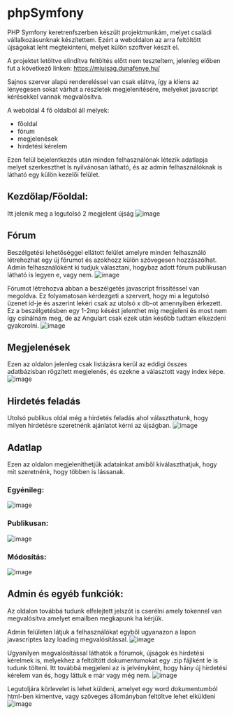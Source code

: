 # phpSymfony

PHP Symfony keretrenfszerben készült projektmunkám, melyet családi vállalkozásunknak készítettem. Ezért a weboldalon az arra feltöltött újságokat leht megtekinteni, melyet külön szoftver készít el.

A projektet letöltve elindítva feltöltés előtt nem teszteltem, jelenleg előben fut a következő linken: https://miujsag.dunafenye.hu/

Sajnos szerver alapú rendereléssel van csak elátva, így a kliens az lényegesen sokat várhat a részletek megjelenítésére, melyeket javascript kérésekkel vannak megvalósítva.

A weboldal 4 fő oldalból áll melyek:
 * főoldal
 * fórum
 * megjelenések
 * hirdetési kérelem

Ezen felül bejelentkezés után minden felhasználónak létezik adatlapja melyet szerkeszthet ls nyilvánosan látható, és az admin felhasználóknak is látható egy külön kezelői felület.

## Kezdőlap/Főoldal:
Itt jelenik meg a legutolsó 2 megjelent újság
![image](https://user-images.githubusercontent.com/66252236/140048373-5db9268d-6eae-4a74-a579-597400484597.png)


## Fórum
Beszélgetési lehetőséggel ellátott felület amelyre minden felhasználó létrehozhat egy új fórumot és azokhozz külön szövegesen hozzászólhat. Admin felhasználóként ki tudjuk választani, hogybaz adott fórum publikusan látható is legyen e, vagy nem.
![image](https://user-images.githubusercontent.com/66252236/140048429-c4e8b715-36eb-40b7-ae0b-047fa4954f2a.png)

Fórumot létrehozva abban a beszélgetés javascript frissítéssel van megoldva. Ez folyamatosan kérdezgeti a szervert, hogy mi a legutolsó üzenet id-je és aszerint lekéri csak az utolsó x db-ot amennyiben érkezett. Ez a beszélgetésben egy 1-2mp késést jelenthet míg megjeleni és most nem így csinálnám meg, de az Angulart csak ezek után később tudtam elkezdeni gyakorolni.
![image](https://user-images.githubusercontent.com/66252236/140048913-f55f0b69-7377-4f7e-9706-35f95a6ce0c2.png)

## Megjelenések
Ezen az oldalon jelenleg csak listázásra kerül az eddigi összes adatbázisban rögzített megjelenés, és ezekne a választott vagy index képe.
![image](https://user-images.githubusercontent.com/66252236/140049081-3284e3a9-2914-4bfc-aef9-d157ff6bf180.png)

## Hirdetés feladás
Utolsó publikus oldal még a hirdetés feladás ahol választhatunk, hogy milyen hirdetésre szeretnénk ajánlatot kérni az újságban.
![image](https://user-images.githubusercontent.com/66252236/140049278-a480550d-3410-4a1a-9da4-a174b3dd0651.png)

## Adatlap
Ezen az oldalon megjeleníthetjük adatainkat amiből kiválaszthatjuk, hogy mit szeretnénk, hogy többen is lássanak.
### Egyénileg:
![image](https://user-images.githubusercontent.com/66252236/140049550-a6d04df0-e19b-4fa9-b6e1-623f4799dcab.png)
### Publikusan:
![image](https://user-images.githubusercontent.com/66252236/140049591-064ec568-9a75-462b-9552-da96d3bbece5.png)
### Módosítás:
![image](https://user-images.githubusercontent.com/66252236/140049719-4e9768ec-0e78-4c17-a50f-d1ce0eaffe5f.png)


## Admin és egyéb funkciók:

Az oldalon továbbá tudunk elfelejtett jelszót is cserélni amely tokennel van megvalósítva amelyet emailben megkapunk ha kérjük.

Admin felületen látjuk a felhasználókat egyből ugyanazon a lapon javascriptes lazy loading megvalósítással.
![image](https://user-images.githubusercontent.com/66252236/140050023-0df264b5-6ff8-4be4-9211-0f180f1078d0.png)

Ugyanilyen megvalósítással láthatók a fórumok, újságok és hirdetési kérelmek is, melyekhez a feltöltött dokumentumokat egy .zip fájlként le is tudunk tölteni.
Itt továbbá megjeleni az is jelvényként, hogy hány új hirdetési kérelem van és, hogy láttuk e már vagy még nem.
![image](https://user-images.githubusercontent.com/66252236/140050318-7453438a-9fdf-471b-899e-3d5163cc6779.png)

Legutoljára körlevelet is lehet küldeni, amelyet egy word dokumentumból html-ben kimentve, vagy szöveges állományban feltöltve lehet  elküldeni
![image](https://user-images.githubusercontent.com/66252236/140050476-421e20a6-e17e-4db8-8586-f008b26619bf.png)




